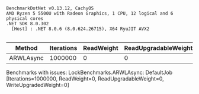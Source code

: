 ```

BenchmarkDotNet v0.13.12, CachyOS
AMD Ryzen 5 5500U with Radeon Graphics, 1 CPU, 12 logical and 6 physical cores
.NET SDK 8.0.302
  [Host] : .NET 8.0.6 (8.0.624.26715), X64 RyuJIT AVX2


```
| Method    | Iterations | ReadWeight | ReadUpgradableWeight | WriteUpgradedWeight | Mean | Error |
|---------- |----------- |----------- |--------------------- |-------------------- |-----:|------:|
| ARWLAsync | 1000000    | 0          | 0                    | 0                   |   NA |    NA |

Benchmarks with issues:
  LockBenchmarks.ARWLAsync: DefaultJob [Iterations=1000000, ReadWeight=0, ReadUpgradableWeight=0, WriteUpgradedWeight=0]
